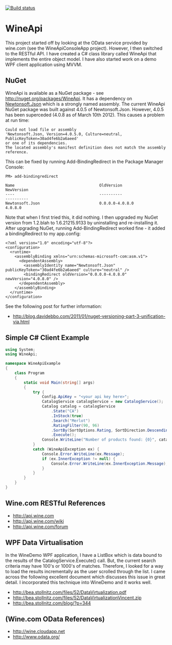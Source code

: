 [![Build status](https://ci.appveyor.com/api/projects/status/ypqfqdfrnut3fk9h/branch/master?svg=true)](https://ci.appveyor.com/project/taylorjg/wineapi/branch/master)

# WineApi

This project started off by looking at the OData service provided by wine.com (see the WineApiConsoleApp project).
However, I then switched to the RESTful API. I have created a C# class library called WineApi that implements the
entire object model. I have also started work on a demo WPF client application using MVVM.

## NuGet

WineApi is available as a NuGet package - see http://nuget.org/packages/WineApi. It has a dependency on [Newtonsoft.Json](http://nuget.org/packages/Newtonsoft.Json) which is
a strongly named assembly. The current WineApi NuGet package was built against 4.0.5 of Newtonsoft.Json. However, 4.0.5 has been superceded (4.0.8 as of March 10th 2012).
This causes a problem at run time:

```
Could not load file or assembly
'Newtonsoft.Json, Version=4.0.5.0, Culture=neutral, PublicKeyToken=30ad4fe6b2a6aeed'
or one of its dependencies.
The located assembly's manifest definition does not match the assembly reference.
```

This can be fixed by running Add-BindingRedirect in the Package Manager Console:

```
PM> add-bindingredirect

Name                                     OldVersion                                                            NewVersion                                                          
----                                     ----------                                                            ----------                                                          
Newtonsoft.Json                          0.0.0.0-4.0.8.0                                                       4.0.8.0                                                             

```

Note that when I first tried this, it did nothing. I then upgraded my NuGet version from 1.2.blah to 1.6.21215.9133
by uninstalling and re-installing it. After upgrading NuGet, running Add-BindingRedirect worked fine - it added
a bindingRedirect to my app.config:

```
<?xml version="1.0" encoding="utf-8"?>
<configuration>
  <runtime>
    <assemblyBinding xmlns="urn:schemas-microsoft-com:asm.v1">
      <dependentAssembly>
        <assemblyIdentity name="Newtonsoft.Json" publicKeyToken="30ad4fe6b2a6aeed" culture="neutral" />
        <bindingRedirect oldVersion="0.0.0.0-4.0.8.0" newVersion="4.0.8.0" />
      </dependentAssembly>
    </assemblyBinding>
  </runtime>
</configuration>
```

See the following post for further information:

- http://blog.davidebbo.com/2011/01/nuget-versioning-part-3-unification-via.html 

## Simple C# Client Example

```C#
using System;
using WineApi;

namespace WineApiExample
{
    class Program
    {
        static void Main(string[] args)
        {
            try {
                Config.ApiKey = "<your api key here>";
                CatalogService catalogService = new CatalogService();
                Catalog catalog = catalogService
                    .State("CA")
                    .InStock(true)
                    .Search("Merlot")
                    .RatingFilter(90, 96)
                    .SortBy(SortOptions.Rating, SortDirection.Descending)
                    .Execute();
                Console.WriteLine("Number of products found: {0}", catalog.Products.Total);
            }
            catch (WineApiException ex) {
                Console.Error.WriteLine(ex.Message);
                if (ex.InnerException != null) {
                    Console.Error.WriteLine(ex.InnerException.Message);
                }
            }
        }
    }
}
```

## Wine.com RESTful References

- http://api.wine.com
- http://api.wine.com/wiki
- http://api.wine.com/forum

## WPF Data Virtualisation

In the WineDemo WPF application, I have a ListBox which is data bound to the results of the CatalogService.Execute() call.
But, the current search criteria may have 100's or 1000's of matches. Therefore, I looked for a way to load the results
incrementally as the user scrolled through the list. I came across the following excellent document which discusses this issue
in great detail. I incorporated this technique into WineDemo and it works well.

- http://bea.stollnitz.com/files/52/DataVirtualization.pdf
- http://bea.stollnitz.com/files/52/DataVirtualizationVincent.zip
- http://bea.stollnitz.com/blog/?p=344

## (Wine.com OData References)

- http://wine.cloudapp.net
- http://www.odata.org/
